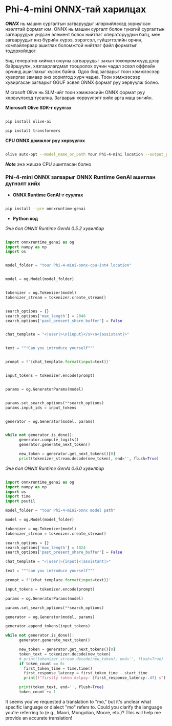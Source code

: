 # **Phi-4-mini ONNX-тай харилцах**

***ONNX*** нь машин сургалтын загваруудыг илэрхийлэхэд зориулсан нээлттэй формат юм. ONNX нь машин сургалт болон гүнзгий сургалтын загваруудын үндсэн элемент болох нийтлэг операторуудын багц, мөн загваруудыг янз бүрийн хүрээ, хэрэгсэл, гүйцэтгэлийн орчин, компайлераар ашиглах боломжтой нийтлэг файл форматыг тодорхойлдог.

Бид генератив хиймэл оюуны загваруудыг захын төхөөрөмжүүд дээр байршуулж, хязгаарлагдмал тооцоолох хүчин чадал эсвэл оффлайн орчинд ашиглахыг хүсэж байна. Одоо бид загварыг тоон хэмжээсээр хувиргах замаар энэ зорилгод хүрч чадна. Тоон хэмжээсээр хувиргасан загварыг GGUF эсвэл ONNX формат руу хөрвүүлж болно.

Microsoft Olive нь SLM-ийг тоон хэмжээсийн ONNX формат руу хөрвүүлэхэд тусална. Загварын хөрвүүлэлт хийх арга маш энгийн.

**Microsoft Olive SDK-г суулгах**

```bash

pip install olive-ai

pip install transformers

```

**CPU ONNX дэмжлэг рүү хөрвүүлэх**

```bash

olive auto-opt --model_name_or_path Your Phi-4-mini location --output_path Your onnx ouput location --device cpu --provider CPUExecutionProvider --precision int4 --use_model_builder --log_level 1

```

***Note*** энэ жишээ CPU ашигласан болно


### **Phi-4-mini ONNX загварыг ONNX Runtime GenAI ашиглан дүгнэлт хийх**

- **ONNX Runtime GenAI-г суулгах**

```bash

pip install --pre onnxruntime-genai

```

- **Python код**

*Энэ бол ONNX Runtime GenAI 0.5.2 хувилбар*

```python

import onnxruntime_genai as og
import numpy as np
import os


model_folder = "Your Phi-4-mini-onnx-cpu-int4 location"


model = og.Model(model_folder)


tokenizer = og.Tokenizer(model)
tokenizer_stream = tokenizer.create_stream()


search_options = {}
search_options['max_length'] = 2048
search_options['past_present_share_buffer'] = False


chat_template = "<|user|>\n{input}</s>\n<|assistant|>"


text = """Can you introduce yourself"""


prompt = f'{chat_template.format(input=text)}'


input_tokens = tokenizer.encode(prompt)


params = og.GeneratorParams(model)


params.set_search_options(**search_options)
params.input_ids = input_tokens


generator = og.Generator(model, params)


while not generator.is_done():
      generator.compute_logits()
      generator.generate_next_token()

      new_token = generator.get_next_tokens()[0]
      print(tokenizer_stream.decode(new_token), end='', flush=True)

```

*Энэ бол ONNX Runtime GenAI 0.6.0 хувилбар*

```python

import onnxruntime_genai as og
import numpy as np
import os
import time
import psutil

model_folder = "Your Phi-4-mini-onnx model path"

model = og.Model(model_folder)

tokenizer = og.Tokenizer(model)
tokenizer_stream = tokenizer.create_stream()

search_options = {}
search_options['max_length'] = 1024
search_options['past_present_share_buffer'] = False

chat_template = "<|user|>{input}<|assistant|>"

text = """can you introduce yourself"""

prompt = f'{chat_template.format(input=text)}'

input_tokens = tokenizer.encode(prompt)

params = og.GeneratorParams(model)

params.set_search_options(**search_options)

generator = og.Generator(model, params)

generator.append_tokens(input_tokens)

while not generator.is_done():
      generator.generate_next_token()

      new_token = generator.get_next_tokens()[0]
      token_text = tokenizer.decode(new_token)
      # print(tokenizer_stream.decode(new_token), end='', flush=True)
      if token_count == 0:
        first_token_time = time.time()
        first_response_latency = first_token_time - start_time
        print(f"firstly token delpay: {first_response_latency:.4f} s")

      print(token_text, end='', flush=True)
      token_count += 1

```

It seems you've requested a translation to "mo," but it's unclear what specific language or dialect "mo" refers to. Could you clarify the language you're referring to (e.g., Maori, Mongolian, Moore, etc.)? This will help me provide an accurate translation!